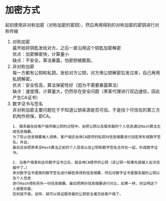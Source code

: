 # 加密方式  
起初使用非对称加密（对称加密的密钥），然后再用得到的对称加密的密钥进行对称传输  
1. 对称加密  
最开始将钥匙发给对方，之后一直沿用这个钥匙加密解密  
优点：加密解密快，计算量小  
缺点：不安全，算法暴露，怕密钥被截取。
2. 非对称加密  
每一方都有公钥和私钥。发给对方公钥，对方用公钥解密后发过来，自己再用私钥解密。  
优点：安全性高，算法保密性好（因为不需要暴露算法）  
缺点：速度慢，计算量大，仍然存在安全问题（黑客代理进行双边通信，因此产生CA证书）  
3. 数字证书与签名  
非对称加密主要问题在于不知道公钥来源是否可信。于是找个可信任的第三方机构作担保，即CA。  
    ~~~  
    1. 服务器在给客户端传输公钥的过程中，会把公钥以及服务器的个人信息通过Hash算法生成信息摘要。
    为了防止信息摘要被人调换，客户端还会用CA提供的私钥对信息摘要进行加密来形成数字签名。并且，
    最后还会把原来没Hash算法之前的个人信息以及公钥和数字签名合并在一起，形成数字证书。
    
    2. 当客户端拿到这份数字证书之后，就会用CA提供的公钥（该公钥一般事先就植入在浏览器中了。）
    来对数字证书里面的数字签名进行解密来得到信息摘要，然后对数字证书里服务器的公钥以及个人信息
    进行Hash得到另外一份信息摘要。最后把两份信息摘要进行对比，如果一样，则证明这个人是服务器，
    否则就不是。这样，就可以保证服务器的公钥安全着交给客户端了。  
    ~~~
